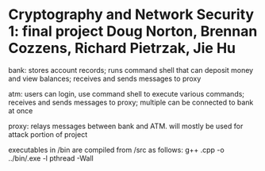 Cryptography and Network Security 1: final project
Doug Norton, Brennan Cozzens, Richard Pietrzak, Jie Hu
======================================================

bank: stores account records; runs command shell that can deposit money and view balances; receives and sends messages to proxy

atm: users can login, use command shell to execute various commands; receives and sends messages to proxy; multiple can be connected to bank at once

proxy: relays messages between bank and ATM. will mostly be used for attack portion of project

executables in /bin are compiled from /src as follows:
g++ <file>.cpp -o ../bin/<file>.exe -l pthread -Wall